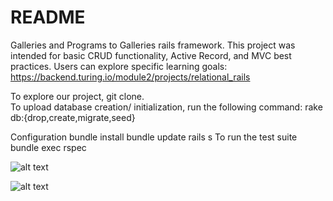 # README

Galleries and Programs to Galleries  rails framework. This project was intended for basic CRUD functionality, Active Record, and MVC best practices.
Users can explore specific learning goals:
https://backend.turing.io/module2/projects/relational_rails

To explore our project, git clone.  
To upload database creation/ initialization, run the following command:
rake db:{drop,create,migrate,seed}

Configuration
bundle install
bundle update
rails s
To run the test suite
bundle exec rspec

![alt text](https://user-images.githubusercontent.com/72584659/107602629-6b7e7880-6be7-11eb-84ca-c2aeb98b731d.png)

![alt text](https://user-images.githubusercontent.com/72584659/107602772-ee073800-6be7-11eb-92e4-2f5254a75c74.png)
